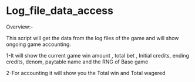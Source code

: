 # Log_file_data_access
Overview:-

This script will get the data from the log files of the game and will show ongoing game accounting.

1-It will show the current game win amount , total bet , Initial credits, ending credits, denom, paytable name and the RNG of Base game

2-For accounting it will show you the Total win and Total wagered
